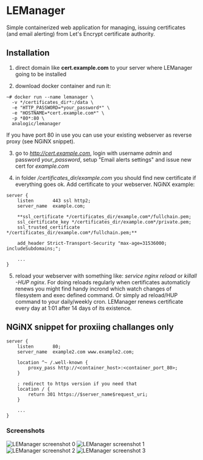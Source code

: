 # LEManager

Simple containerized web application for managing, issuing certificates (and email alerting) from Let's Encrypt certificate authority.

## Installation

1. direct domain like **cert.example.com** to your server where LEManager going to be installed

2. download docker container and run it:

```
~# docker run --name lemanager \
  -v */certificates_dir*:/data \ 
  -e "HTTP_PASSWORD=*your_password*" \
  -e "HOSTNAME=*cert.example.com*" \
  -p *80*:80 \
  analogic/lemanager
```

   If you have port 80 in use you can use your existing webserver as reverse proxy (see NGiNX snippet).

3. go to *http://cert.example.com*, login with username *admin* and password *your_password*, setup "Email alerts settings" and issue new cert for *example.com* 

4. in folder */certificates_dir/example.com* you should find new certificate if everything goes ok. Add certificate to your webserver. NGiNX example:

```
server {
    listen       443 ssl http2;
    server_name  example.com;
    
    **ssl_certificate */certificates_dir/example.com*/fullchain.pem;
    ssl_certificate_key */certificates_dir/example.com*/private.pem;
    ssl_trusted_certificate */certificates_dir/example.com*/fullchain.pem;**
    
    add_header Strict-Transport-Security "max-age=31536000; includeSubdomains;";
    
    ...
}
```

5. reload your webserver with something like: *service nginx reload* or *killall -HUP nginx*. For doing reloads regularly when certificates automaticly renews you might find handy incrond which watch changes of filesystem and exec defined command. Or simply ad reload/HUP command to your daily/weekly cron. LEManager renews certificate every day at 1:01 after 14 days of its existence.

## NGiNX snippet for proxiing challanges only

```
server {
    listen       80;
    server_name  example2.com www.example2.com;

    location ^~ /.well-known {
        proxy_pass http://<container_host>:<container_port_80>;
    }

    ; redirect to https version if you need that
    location / {
        return 301 https://$server_name$request_uri;
    }

    ...
}
```

### Screenshots

![LEManager screenshot 0](https://github.com/analogic/lemanager/raw/master/web/images/screenshot-0.png)
![LEManager screenshot 1](https://github.com/analogic/lemanager/raw/master/web/images/screenshot-1.png)
![LEManager screenshot 2](https://github.com/analogic/lemanager/raw/master/web/images/screenshot-2.png)
![LEManager screenshot 3](https://github.com/analogic/lemanager/raw/master/web/images/screenshot-3.png)